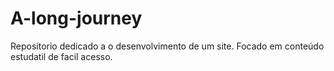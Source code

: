 # A-long-journey
Repositorio dedicado a o desenvolvimento de um site.
Focado em conteúdo estudatil de facil acesso.
